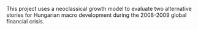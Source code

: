 This project uses a neoclassical growth model to evaluate two alternative stories for Hungarian macro development during the 2008-2009 global financial crisis.
